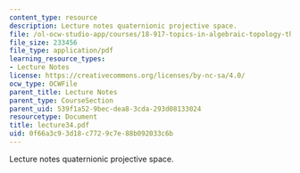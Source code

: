 ```yaml
---
content_type: resource
description: Lecture notes quaternionic projective space.
file: /ol-ocw-studio-app/courses/18-917-topics-in-algebraic-topology-the-sullivan-conjecture-fall-2007/0f66a3c93d18c7729c7e88b092033c6b_lecture34.pdf
file_size: 233456
file_type: application/pdf
learning_resource_types:
- Lecture Notes
license: https://creativecommons.org/licenses/by-nc-sa/4.0/
ocw_type: OCWFile
parent_title: Lecture Notes
parent_type: CourseSection
parent_uid: 539f1a52-9bec-dea8-3cda-293d08133024
resourcetype: Document
title: lecture34.pdf
uid: 0f66a3c9-3d18-c772-9c7e-88b092033c6b
---
```

Lecture notes quaternionic projective space.